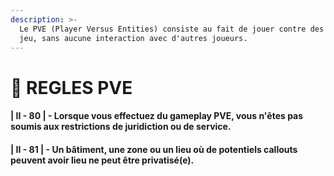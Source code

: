 ```yaml
---
description: >-
  Le PVE (Player Versus Entities) consiste au fait de jouer contre des PNJ du
  jeu, sans aucune interaction avec d'autres joueurs.
---
```


# 👮 REGLES PVE

#### | II - 80 | - Lorsque vous effectuez du gameplay PVE, vous n'êtes pas soumis aux restrictions de juridiction ou de service.

#### | II - 81 | - Un bâtiment, une zone ou un lieu où de potentiels callouts peuvent avoir lieu ne peut être privatisé(e).
